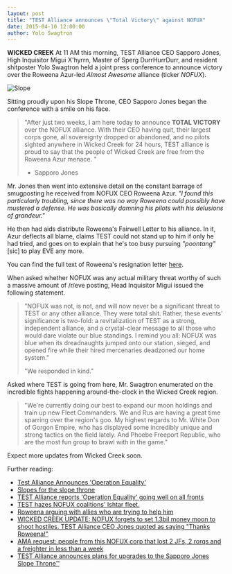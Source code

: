 ```yaml
---
layout: post
title: "TEST Alliance announces \"Total Victory\" against NOFUX"
date: 2015-04-10 12:00:00
author: Yolo Swagtron
---
```

**WICKED CREEK** At 11 AM this morning, TEST Alliance CEO Sapporo Jones, High Inquisitor Migui X'hyrrn, Master of Sperg DurrHurrDurr, and resident shitposter Yolo Swagtron held a joint press conference to announce victory over the Roweena Azur-led _Almost Awesome_ alliance (ticker *NOFUX*). 

![Slope](http://i.imgur.com/9axyFX4.png)

Sitting proudly upon his Slope Throne, CEO Sapporo Jones began the conference with a smile on his face.

> "After just two weeks, I am here today to announce **TOTAL VICTORY** over the NOFUX alliance. With their CEO having quit, their largest corps gone, all sovereignty dropped or abandoned, and no pilots sighted anywhere in Wicked Creek for 24 hours, TEST alliance is proud to say that the people of Wicked Creek are free from the Roweena Azur menace. "
>
>- Sapporo Jones

Mr. Jones then went into extensive detail on the constant barrage of smugposting he received from NOFUX CEO Roweena Azur. _"I found this particularly troubling, since there was no way Roweena could possibly have mustered a defense. He was basically damning his pilots with his delusions of grandeur."_ 

He then had aids distribute Roweena's Fairwell Letter to his alliance. In it, Azur deflects all blame, claims TEST could not stand up to him if only he had tried, and goes on to explain that he's too busy pursuing _"poontang"_ [sic] to play EVE any more.

You can find the full text of Roweena's resignation letter [here](http://i.imgur.com/N6lOBBZ.png).

When asked whether NOFUX was any actual military threat worthy of such a massive amount of /r/eve posting, Head Inquisitor Migui issued the following statement.

> "NOFUX was not, is not, and will now never be a significant threat to TEST or any other alliance. They were total shit. Rather, these events' significance is two-fold: a revitalization of TEST as a strong, independent alliance, and a crystal-clear message to all those who would dare violate our blue standings. I remind you all: NOFUX was blue when its dreadnaughts jumped onto our station, sieged, and opened fire while their hired mercenaries deadzoned our home system."
>
>"We responded in kind."

Asked where TEST is going from here, Mr. Swagtron enumerated on the incredible fights happening around-the-clock in the Wicked Creek region. 

> "We're currently doing our best to expand our moon holdings and train up new Fleet Commanders. We and Rus are having a great time sparring over the region's goo. My highest regards to Mr. White Don of Gorgon Empire, who has displayed some incredibly unique and strong tactics on the field lately. And Phoebe Freeport Republic, who are the most fun group to brawl with in the game."

Expect more updates from Wicked Creek soon.

Further reading:

* [Test Alliance Announces 'Operation Equality'](http://www.reddit.com/r/Eve/comments/30jqbb/test_alliance_announces_operation_equality/)
* [Slopes for the slope throne](http://i.imgur.com/mwyDizO.png)
* [TEST Alliance reports 'Operation Equality' going well on all fronts](http://www.reddit.com/r/Eve/comments/30tnmo/test_alliance_reports_operation_equality_going/)
* [TEST hazes NOFUX coalitions' Ishtar fleet.](http://evf-eve.com/services/brcat/?s=582&b=6442579&e=26&t=uvvb&r=1)
* [Roweena arguing with allies who are trying to help him](http://pastebin.com/AwrM1HzS)
* [WICKED CREEK UPDATE: NOFUX forgets to set 1.3bil money moon to shoot hostiles. TEST Alliance CEO Jones quoted as saying "Thanks Roweena!"](http://i.imgur.com/Gy0Tros.jpg)
* [AMA request: people from this NOFUX corp that lost 2 JFs, 2 rorqs and a freighter in less than a week](https://zkillboard.com/corporation/98351521/)
* [TEST Alliance announces plans for upgrades to the Sapporo Jones Slope Throne™](http://i.imgur.com/dM6CxqX.png)

